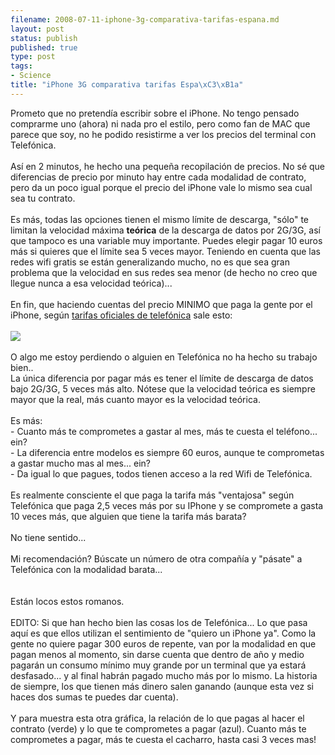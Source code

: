 ```yaml
--- 
filename: 2008-07-11-iphone-3g-comparativa-tarifas-espana.md
layout: post
status: publish
published: true
type: post
tags: 
- Science
title: "iPhone 3G comparativa tarifas Espa\xC3\xB1a"
---
```

Prometo que no pretendía escribir sobre el iPhone. No tengo pensado comprarme uno (ahora) ni nada pro el estilo, pero como fan de MAC que parece que soy, no he podido resistirme a ver los precios del terminal con Telefónica.<br /><br />Así en 2 minutos, he hecho una pequeña recopilación de precios. No sé que diferencias de precio por minuto hay entre cada modalidad de contrato, pero da un poco igual porque el precio del iPhone vale lo mismo sea cual sea tu contrato.<br /><br />Es más, todas las opciones tienen el mismo límite de descarga, "sólo" te limitan la velocidad máxima <span style="font-weight:bold;">teórica</span> de la descarga de datos por 2G/3G, así que tampoco es una variable muy importante. Puedes elegir pagar 10 euros más si quieres que el límite sea 5 veces mayor. Teniendo en cuenta que las redes wifi gratis se están generalizando mucho, no es que sea gran problema que la velocidad en sus redes sea menor (de hecho no creo que llegue nunca a esa velocidad teórica)...<br /><br />En fin, que haciendo cuentas del precio MINIMO que paga la gente por el iPhone, según <a href="http://www.iphone.movistar.es/pdf/ven_a_movistar.pdf">tarifas oficiales de telefónica</a>  sale esto:<br /><br /><a href="{{site.baseurl}}/media/iphone-comparativa-tarifas.jpg"><img src="{{site.baseurl}}/media/iphone-comparativa-tarifas.jpg" border="0" /></a><br /><br />O algo me estoy perdiendo o alguien en Telefónica no ha hecho su trabajo bien..<br />La única diferencia por pagar más es tener el límite de descarga de datos bajo 2G/3G, 5 veces más alto. Nótese que la velocidad teórica es siempre mayor que la real, más cuanto mayor es la velocidad teórica.<br /><br />Es más: <br />- Cuanto más te comprometes a gastar al mes, más te cuesta el teléfono... ein?<br />- La diferencia entre modelos es siempre 60 euros, aunque te comprometas a gastar mucho mas al mes... ein?<br />- Da igual lo que pagues, todos tienen acceso a la red Wifi de Telefónica.<br /><br />Es realmente consciente el que paga la tarifa más "ventajosa" según Telefónica que paga 2,5 veces más por su IPhone y se compromete a gasta 10 veces más, que alguien que tiene la tarifa más barata?<br /><br />No tiene sentido...<br /><br />Mi recomendación? Búscate un número de otra compañía y "pásate" a Telefónica con la modalidad barata... <br /><br /><br />Están locos estos romanos.<br /><br />EDITO: Si que han hecho bien las cosas los de Telefónica... Lo que pasa aquí es que ellos utilizan el sentimiento de "quiero un iPhone ya". Como la gente no quiere pagar 300 euros de repente, van por la modalidad en que pagan menos al momento, sin darse cuenta que dentro de año y medio pagarán un consumo mínimo muy grande por un terminal que ya estará desfasado... y al final habrán pagado mucho más por lo mismo. La historia de siempre, los que tienen más dinero salen ganando (aunque esta vez si haces dos sumas te puedes dar cuenta).<br /><br />Y para muestra esta otra gráfica, la relación de lo que pagas al hacer el contrato (verde) y lo que te comprometes a pagar (azul). Cuanto más te comprometes a pagar, más te cuesta el cacharro, hasta casi 3 veces mas!<br />
